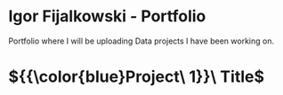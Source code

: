 # Igor Fijalkowski - Portfolio
Portfolio where I will be uploading Data projects I have been working on.

# ${{\color{blue}Project\ 1}}\ Title$
